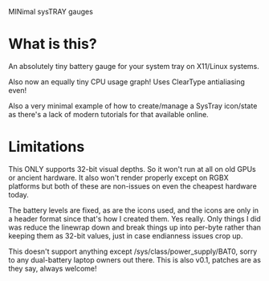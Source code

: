 MINimal sysTRAY gauges

# What is this?

An absolutely tiny battery gauge for your system tray on X11/Linux systems.

Also now an equally tiny CPU usage graph! Uses ClearType antialiasing even!

Also a very minimal example of how to create/manage a SysTray icon/state as
there's a lack of modern tutorials for that available online.

# Limitations

This ONLY supports 32-bit visual depths. So it won't run at all on old GPUs
or ancient hardware. It also won't render properly except on RGBX platforms
but both of these are non-issues on even the cheapest hardware today.

The battery levels are fixed, as are the icons used, and the icons are only
in a header format since that's how I created them. Yes really. Only things
I did was reduce the linewrap down and break things up into per-byte rather
than keeping them as 32-bit values, just in case endianness issues crop up.

This doesn't support anything except /sys/class/power_supply/BAT0, sorry to
any dual-battery laptop owners out there. This is also v0.1, patches are as
they say, always welcome!

